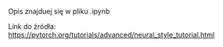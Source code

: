 Opis znajduej się w pliku .ipynb

Link do źródła: https://pytorch.org/tutorials/advanced/neural_style_tutorial.html
